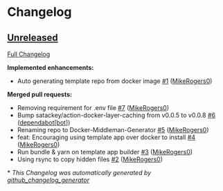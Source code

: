 # Changelog

## [Unreleased](https://github.com/Ruby-Starter-Kits/Docker-Middleman-Generator/tree/HEAD)

[Full Changelog](https://github.com/Ruby-Starter-Kits/Docker-Middleman-Generator/compare/03fbeda3974aadbecaa62124c707a885b8206174...HEAD)

**Implemented enhancements:**

- Auto generating template repo from docker image [\#1](https://github.com/Ruby-Starter-Kits/Docker-Middleman-Generator/pull/1) ([MikeRogers0](https://github.com/MikeRogers0))

**Merged pull requests:**

- Removing requirement for .env file [\#7](https://github.com/Ruby-Starter-Kits/Docker-Middleman-Generator/pull/7) ([MikeRogers0](https://github.com/MikeRogers0))
- Bump satackey/action-docker-layer-caching from v0.0.5 to v0.0.8 [\#6](https://github.com/Ruby-Starter-Kits/Docker-Middleman-Generator/pull/6) ([dependabot[bot]](https://github.com/apps/dependabot))
- Renaming repo to Docker-Middleman-Generator [\#5](https://github.com/Ruby-Starter-Kits/Docker-Middleman-Generator/pull/5) ([MikeRogers0](https://github.com/MikeRogers0))
- feat: Encouraging using template app over docker to install [\#4](https://github.com/Ruby-Starter-Kits/Docker-Middleman-Generator/pull/4) ([MikeRogers0](https://github.com/MikeRogers0))
- Run bundle & yarn on template app builder [\#3](https://github.com/Ruby-Starter-Kits/Docker-Middleman-Generator/pull/3) ([MikeRogers0](https://github.com/MikeRogers0))
- Using rsync to copy hidden files [\#2](https://github.com/Ruby-Starter-Kits/Docker-Middleman-Generator/pull/2) ([MikeRogers0](https://github.com/MikeRogers0))



\* *This Changelog was automatically generated by [github_changelog_generator](https://github.com/github-changelog-generator/github-changelog-generator)*

